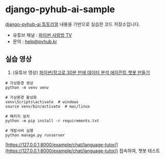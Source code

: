 # django-pyhub-ai-sample

[django-pyhub-ai 튜토리얼](https://django-pyhub-ai.readthedocs.io/ko/latest/) 내용을 기반으로 실습한 코드 저장소입니다.

+ 유튜브 채널 : [파이썬 사랑방 TV](https://www.youtube.com/@pyhub-kr)
+ 문의 : help@pyhub.kr

## 실습 영상

1. (유튜브 영상) [파이썬/장고로 30분 만에 데이터 분석 에이전트 챗봇 만들기](https://www.youtube.com/watch?v=10Fp78n3jSw)

```
# 가상환경 생성
python -m venv venv

# 가상환경 활성화
venv\Scripts\activate  # windows
source venv/bin/activate  # mac/linux

# 패키지 설치
python -m pip install -r requirements.txt

# 개발서버 실행
python manage.py runserver
```

[https://127.0.0.1:8000/example/chat/language-tutor/](https://127.0.0.1:8000/example/chat/language-tutor/) 접속하여, 챗봇 테스트
